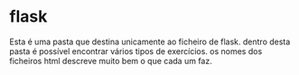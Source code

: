 # flask
 Esta é uma pasta que destina unicamente ao ficheiro de flask. dentro desta pasta é possível encontrar vários tipos de exercícios. os nomes dos ficheiros html descreve muito bem o que cada um faz. 
